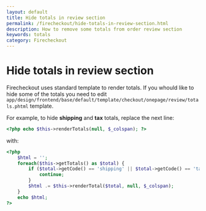```yaml
---
layout: default
title: Hide totals in review section
permalink: /firecheckout/hide-totals-in-review-section.html
description: How to remove some totals from order review section
keywords: totals
category: Firecheckout
---
```


# Hide totals in review section

Firecheckout uses standard template to render totals. If you whould like to
hide some of the totals you need to edit
`app/design/frontend/base/default/template/checkout/onepage/review/totals.phtml`
template.

For example, to hide **shipping** and **tax** totals, replace the next line:

```php
<?php echo $this->renderTotals(null, $_colspan); ?>
```

with:

```php
<?php
    $html = '';
    foreach($this->getTotals() as $total) {
        if ($total->getCode() == 'shipping' || $total->getCode() == 'tax') {
            continue;
        }
        $html .= $this->renderTotal($total, null, $_colspan);
    }
    echo $html;
?>
```
